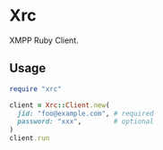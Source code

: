 # Xrc
XMPP Ruby Client.

## Usage
```ruby
require "xrc"

client = Xrc::Client.new(
  jid: "foo@example.com", # required
  password: "xxx",        # optional
)
client.run
```
